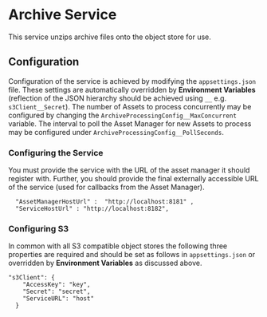 # Archive Service

This service unzips archive files onto the object store for use.


## Configuration

Configuration of the service is achieved by modifying the ``appsettings.json`` file. These settings are automatically overridden by **Environment Variables** (reflection of the JSON hierarchy should be achieved using ``__`` e.g. ``s3Client__Secret``). The number of Assets to process concurrently may be configured by changing the ``ArchiveProcessingConfig__MaxConcurrent`` variable. The interval to poll the Asset Manager for new Assets to process may be configured under ``ArchiveProcessingConfig__PollSeconds``.

### Configuring the Service

You must provide the service with the URL of the asset manager it should register with. Further, you should provide the final externally accessible URL of the service (used for callbacks from the Asset Manager).

```
  "AssetManagerHostUrl" :  "http://localhost:8181" ,
  "ServiceHostUrl" : "http://localhost:8182", 
```

### Configuring S3

In common with all S3 compatible object stores the following three properties are required and should be set as follows in `appsettings.json` or overridden by **Environment Variables** as discussed above.

```  
"s3Client": {
    "AccessKey": "key",
    "Secret": "secret",
    "ServiceURL": "host"
  }
 ```
 
 
